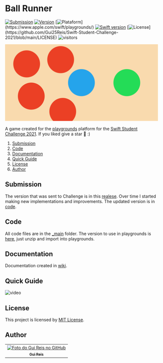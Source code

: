 # Ball Runner
[![Submission](https://img.shields.io/badge/submission-1.0.0-orange)](https://github.com/Gui25Reis/Swift-Student-Challenge-2021/releases/tag/1.0.0)
[![Version](https://img.shields.io/badge/version-1.2.0-orange)](https://github.com/Gui25Reis/Swift-Student-Challenge-2021/releases/tag/1.2.0)
[![Plataform](https://img.shields.io/badge/plataforma-MacOS%20|%20iPad-lightgrey?)](https://www.apple.com/swift/playgrounds/)
[![Swift version](https://img.shields.io/badge/swift-v5.3-blue?logo=swift)](https://www.python.org/downloads/release/python-385/)
[![License](https://img.shields.io/badge/license-MIT-brightgreen?)](https://github.com/Gui25Reis/Swift-Student-Challenge-2021/blob/main/LICENSE)
![visitors](https://visitor-badge-reloaded.herokuapp.com/badge?page_id=Student-Challenge-2021&color=55acb7)


![cover](https://github.com/Gui25Reis/Swift-Student-Challenge-2021/blob/main/Files/images/cover-git.png)

A game created for the [playgrounds](https://www.apple.com/swift/playgrounds/) platform for the [Swift Student Challenge 2021](https://developer.apple.com/wwdc21/swift-student-challenge/). If you liked give a star 🌟 :)

1. [Submission](#submission)
2. [Code](#code)
3. [Documentation](#documentation)
5. [Quick Guide](#quick-guide)
6. [License](#license)
7. [Author](#author)

## Submission
The version that was sent to Challenge is in this [realese](https://github.com/Gui25Reis/Swift-Student-Challenge-2021/releases/tag/1.0.0). Over time I started making new implementations and improvements. The updated version is in [code](#code).

## Code
All code files are in the [_main](https://github.com/Gui25Reis/DIferenca-de-datas-em-dias/tree/master/_main) folder. The version to use in playgrounds is [here](https://github.com/Gui25Reis/Swift-Student-Challenge-2021/blob/main/Files/Ball%20Runner.zip?raw=true), just unzip and import into playgrounds. 

## Documentation
Documentation created in [wiki](https://github.com/Gui25Reis/Swift-Student-Challenge-2021/wiki).

## Quick Guide
![video](https://github.com/Gui25Reis/Swift-Student-Challenge-2021/blob/main/Files/documentation/video/Demonstration.gif)

## License
This project is licensed by [MIT License](https://github.com/Gui25Reis/Swift-Student-Challenge-2021/blob/master/LICENSE).

## Author
<table>
  <tr>
    <td align="center">
      <a href="https://github.com/Gui25Reis">
        <img src="https://avatars1.githubusercontent.com/u/48360732" width="100px;" alt="Foto do Gui Reis no GitHub"/><br>
        <sub>
          <b>Gui Reis</b>
        </sub>
      </a>
    </td>
</table>
